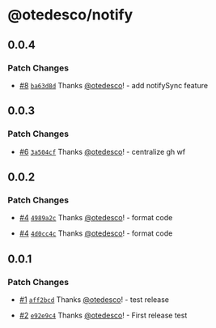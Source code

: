 # @otedesco/notify

## 0.0.4

### Patch Changes

- [#8](https://github.com/otedesco/notify/pull/8) [`ba63d8d`](https://github.com/otedesco/notify/commit/ba63d8d59f3a490b0ebfeca26ad6c513a1f458e8) Thanks [@otedesco](https://github.com/otedesco)! - add notifySync feature

## 0.0.3

### Patch Changes

- [#6](https://github.com/otedesco/notify/pull/6) [`3a504cf`](https://github.com/otedesco/notify/commit/3a504cf8bbd907f3e5dff45ae8ec5fae1976a046) Thanks [@otedesco](https://github.com/otedesco)! - centralize gh wf

## 0.0.2

### Patch Changes

- [#4](https://github.com/otedesco/notify/pull/4) [`4989a2c`](https://github.com/otedesco/notify/commit/4989a2c05265d9ef99613aa403bf9dfca7aa2e61) Thanks [@otedesco](https://github.com/otedesco)! - format code

- [#4](https://github.com/otedesco/notify/pull/4) [`4d0cc4c`](https://github.com/otedesco/notify/commit/4d0cc4c2f5f218049b095df1f186448cede642d3) Thanks [@otedesco](https://github.com/otedesco)! - format code

## 0.0.1

### Patch Changes

- [#1](https://github.com/otedesco/notify/pull/1) [`aff2bcd`](https://github.com/otedesco/notify/commit/aff2bcd4e016596e357130cff0cb88b9fa0cf760) Thanks [@otedesco](https://github.com/otedesco)! - test release

- [#2](https://github.com/otedesco/notify/pull/2) [`e92e9c4`](https://github.com/otedesco/notify/commit/e92e9c49fb6b152590162efdaa3f49cf55151f85) Thanks [@otedesco](https://github.com/otedesco)! - First release test
